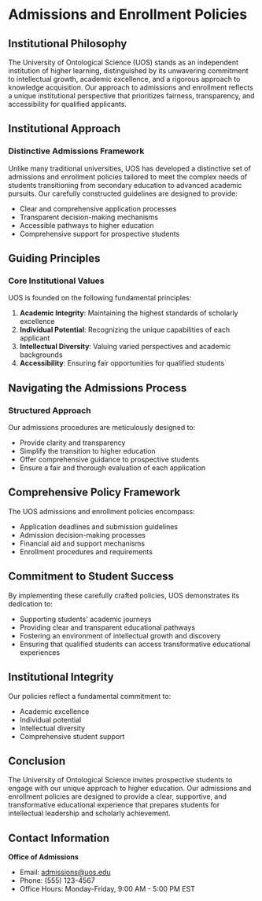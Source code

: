 # Admissions and Enrollment Policies

## Institutional Philosophy

The University of Ontological Science (UOS) stands as an independent institution of higher learning, distinguished by its unwavering commitment to intellectual growth, academic excellence, and a rigorous approach to knowledge acquisition. Our approach to admissions and enrollment reflects a unique institutional perspective that prioritizes fairness, transparency, and accessibility for qualified applicants.

## Institutional Approach

### Distinctive Admissions Framework

Unlike many traditional universities, UOS has developed a distinctive set of admissions and enrollment policies tailored to meet the complex needs of students transitioning from secondary education to advanced academic pursuits. Our carefully constructed guidelines are designed to provide:

- Clear and comprehensive application processes
- Transparent decision-making mechanisms
- Accessible pathways to higher education
- Comprehensive support for prospective students

## Guiding Principles

### Core Institutional Values

UOS is founded on the following fundamental principles:

1. **Academic Integrity**: Maintaining the highest standards of scholarly excellence
2. **Individual Potential**: Recognizing the unique capabilities of each applicant
3. **Intellectual Diversity**: Valuing varied perspectives and academic backgrounds
4. **Accessibility**: Ensuring fair opportunities for qualified students

## Navigating the Admissions Process

### Structured Approach

Our admissions procedures are meticulously designed to:
- Provide clarity and transparency
- Simplify the transition to higher education
- Offer comprehensive guidance to prospective students
- Ensure a fair and thorough evaluation of each application

## Comprehensive Policy Framework

The UOS admissions and enrollment policies encompass:
- Application deadlines and submission guidelines
- Admission decision-making processes
- Financial aid and support mechanisms
- Enrollment procedures and requirements

## Commitment to Student Success

By implementing these carefully crafted policies, UOS demonstrates its dedication to:
- Supporting students' academic journeys
- Providing clear and transparent educational pathways
- Fostering an environment of intellectual growth and discovery
- Ensuring that qualified students can access transformative educational experiences

## Institutional Integrity

Our policies reflect a fundamental commitment to:
- Academic excellence
- Individual potential
- Intellectual diversity
- Comprehensive student support

## Conclusion

The University of Ontological Science invites prospective students to engage with our unique approach to higher education. Our admissions and enrollment policies are designed to provide a clear, supportive, and transformative educational experience that prepares students for intellectual leadership and scholarly achievement.

## Contact Information

**Office of Admissions**
- Email: admissions@uos.edu
- Phone: (555) 123-4567
- Office Hours: Monday-Friday, 9:00 AM - 5:00 PM EST

